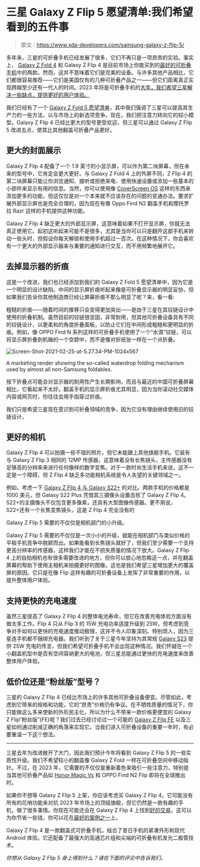 # 三星 Galaxy Z Flip 5 愿望清单:我们希望看到的五件事

> 原文：<https://www.xda-developers.com/samsung-galaxy-z-flip-5/>

多年来，三星的可折叠手机已经发展了很多，它们不再只是一项昂贵的实验。事实上， [Galaxy Z Fold 4](https://www.xda-developers.com/samsung-galaxy-z-fold-4-review/) 和 Galaxy Z Flip 4 是目前市场上你能买到的[最好的可折叠手机](https://www.xda-developers.com/best-foldable-phones/)中的两款。然而，这并不意味着它们是完美的设备。与许多其他产品相比，它们都很容易推荐——它们是美国仅有的几种可折叠产品之一——但它们距离真正实现跨越至少还有一代人的时间。2023 年将是可折叠手机的[大年，我们希望三星解决一些缺点，提供更好的用户体验。](https://www.xda-developers.com/google-pixel-fold-foldable-scene-forward/)

我们已经有了一个 [Galaxy Z Fold 5 愿望清单](https://www.xda-developers.com/samsung-galaxy-z-fold-5/)，其中我们强调了三星可以提高其生产力的一些方法，以与市场上的新选项竞争。现在，我们把注意力转向它的较小模型。Galaxy Z Flip 4 已经比更大的型号更受欢迎，但三星可以通过 Galaxy Z Flip 5 改进五点，使其比其他翻盖可折叠产品更好。

## 更大的封面展示

Galaxy Z Flip 4 配备了一个 1.9 英寸的小显示屏，可以作为第二块屏幕，但在未来的型号中，它肯定会更大更好。与 Galaxy Z Fold 4 上的外屏不同，Z Flip 4 的第二块屏幕只能让你浏览通知、接听或拒绝来电、使用快速设置或添加一些基本的小部件来显示有用的信息。当然，你可以使用像 [CoverScreen OS](https://www.xda-developers.com/samsung-galaxy-z-flip-4-coverscreen-os-hands-on/) 这样的东西来添加更多的功能，但这仅仅是对一个本来就不应该存在的问题的变通办法。要求扩展外部显示屏也是完全合理的，因为现在有像 Oppo Find N2 翻盖手机和摩托罗拉 Razr 这样的手机提供这种功能。

Galaxy Z Flip 4 缺乏更大的外部显示屏，这意味着如果不打开显示屏，你就无法真正使用它。起初这听起来可能不是很多，尤其是当你可以只是翻开这部手机来转动一些头时，但假设你每天解锁和使用手机超过一百次。在这种情况下，你会喜欢有一个更大的外部显示器来与重要的通知进行交互，而不用频繁地展开它。

## 去掉显示器的折痕

这是一个改进，我们也已经添加到我们的 Galaxy Z Fold 5 愿望清单中，因为它是一个明显的设计缺陷。中间的显示屏折痕听起来像是可折叠显示器的明显妥协，但如果我们告诉你其他制造商已经让屏幕折痕不那么明显了呢？来，看一看:

粗糙的折痕——随着时间的推移只会变得更加突出——是由于三星在其铰链设计中使用的折叠机制。虽然目前的铰链很坚固，非常耐用，但其他可折叠设备具有不同的铰链设计，以更柔和的角度折叠面板，以防止它们在中间形成粗糙和更明显的折痕。例如，像 OPPO Find N 系列这样的可折叠手机使用了一个“水滴”铰链，可以将显示屏折叠到机箱的一个空腔中，而不是像对折纸张一样在一个点折叠。

 <picture>![Screen-Shot-2021-02-25-at-5.27.34-PM-1024x567](img/0fac28c76c647602bd6164af222d245e.png)</picture> 

A marketing render showing the so-called waterdrop folding mechanism used by almost all non-Samsung foldables. 

按下折叠点可能会对显示器的耐用性产生长期影响，而且与最近的中国可折叠屏幕相比，它看起来不太好。翻盖手机的显示屏折痕尤其明显，因为当你滚动社交媒体内容或网页时，你往往会用手指穿过折痕。

我们只是希望三星现在意识到可折叠领域的竞争，因为它没有理由继续使用旧的铰链设计。

## 更好的相机

Galaxy Z Flip 4 可以拍摄一些不错的照片，但它未能跟上其他旗舰手机。它装有与 Galaxy Z Flip 3 相同的 12MP 传感器，这意味着没有长焦镜头，主传感器没有足够高的分辨率来进行任何像样的数字变焦。对于一款时尚生活手机来说，这不一定是一个障碍，但 Z Flip 4 缺乏多功能相机系统是令人失望的关键领域之一。

例如，考虑一下 [Galaxy Z Flip 4 与 Galaxy S22+](https://www.xda-developers.com/samsung-galaxy-z-flip-4-vs-samsung-galaxy-s22-plus/) 的对比。两款手机的价格都是 1000 美元，但 Galaxy S22 Plus 凭借其三摄像头设置击败了 Galaxy Z Flip 4。S22+的主摄像头不仅包含更多像素，还具有大型图像传感器。更不用说，S22+还有一个长焦变焦镜头，这是 Z Flip 4 完全没有的

Galaxy Z Flip 5 需要的不仅仅是相机部门的小升级。

Galaxy Z Flip 5 需要的不仅仅是一次小小的升级，就能在相机部门与类似价格的平板手机竞争中脱颖而出。如果能看到长焦镜头就好了，但我们至少需要一个支持更高分辨率的传感器，这样我们才能在不损失质量的情况下放大。Galaxy Z Flip 4 上的自拍相机也有很多需要改进的地方，但你可以放心地忽略这一点，并在翻盖屏幕的帮助下使用主相机来拍摄更好的图像。这也是我们希望三星增加更大的覆盖屏的原因。它只是在像 Flip 这样有趣的可折叠设备上发挥了非常重要的作用，以提升整体用户体验。

## 支持更快的充电速度

虽然三星提高了 Galaxy Z Flip 4 的整体电池寿命，但它在改善充电体验方面没有做太多工作。Flip 4 只从 Flip 3 的 15W 充电功率适度升级到 25W，但考虑到竞争对手如何以更快的充电速度推动极限，这并不令人印象深刻。特别烦人，因为三星连手机都不捆绑充电器。我们听到了关于三星今年坚持为其常规 [Galaxy S23](https://www.xda-developers.com/samsung-galaxy-s23/) 提供 25W 充电的传言，但我们希望可折叠手机不会出现这种情况。我们怀疑在一个小翻盖机型中是否有空间容纳更大的电池，但三星总能通过更快的充电速度来改善整体用户体验。

## 低价位还是“粉丝版”型号？

三星的 Galaxy Z Flip 4 已经比市场上的许多其他可折叠设备便宜。尽管如此，考虑到它带来的规格和功能，它的“昂贵”价格仍有争议。在不牺牲质量的情况下，你只能做这么多来使新的外形民主化，所以为什么不带来一款价格更便宜的 Galaxy Z Flip“粉丝版”(FE)呢？我们过去已经讨论过一个可能的 [Galaxy Z Flip FE](https://www.xda-developers.com/samsung-galaxy-z-flip-fe-cheaper-foldable-editorial/) 以及三星如何通过削减正确的角落来实现它。当我们进入可折叠设备的重要一年时，有必要重温一下这个想法。

* * *

三星去年为改进敞开了大门，因此我们预计今年将看到 Galaxy Z Flip 5 的一些实质性升级。我们不希望较小的翻盖像 Galaxy Z Fold 一样在可折叠空间中移动指针。不过，在 2023 年，它需要的不仅仅是重新着色来吸引一些注意力，特别是当其他可折叠产品如 [Honor Magic Vs](https://www.xda-developers.com/honor-magic-vs-hands-on/) 和 OPPO Find N2 Flip 即将在全球推出时。

如果你不想等 Galaxy Z Flip 5 上架，你应该考虑买 Galaxy Z Flip 4。它可能没有所有的花哨功能来对抗 2023 年市场上的顶级旗舰，但它仍然是一款有趣的手机，做了很多事情。你现在可能还会在 Galaxy Z Flip 4 上找到[好的交易](https://www.xda-developers.com/best-samsung-galaxy-z-flip-4-deals/)，这可以为你节省一些钱，你可以花在[最好的案例之一](https://www.xda-developers.com/best-samsung-galaxy-z-flip-4-cases/)上。

Galaxy Z Flip 4 是一款翻盖式可折叠手机，结合了昔日手机的紧凑外形和现代 Android 体验。它还配备了最强大的高通芯片组和尖端的可折叠有机发光二极管技术。

*你想从 Galaxy Z Flip 5 身上得到什么？请在下面的评论中告诉我们。*
